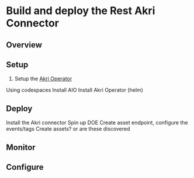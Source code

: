 # Build and deploy the Rest Akri Connector

## Overview

## Setup

1. Setup the [Akri Operator](setup.md)

Using codespaces
Install AIO
Install Akri Operator (helm)

## Deploy

Install the Akri connector
Spin up DOE
Create asset endpoint, configure the events/tags
Create assets? or are these discovered

## Monitor



## Configure


